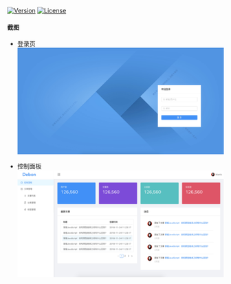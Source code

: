 [![Version](https://img.shields.io/badge/version-2.0.0-green.svg)](https://github.com/chunlintang/debon)
[![License](https://img.shields.io/badge/license-MIT-blue.svg)](http://opensource.org/licenses/MIT)

#### 截图

- 登录页
![login](./screenshot/login.jpeg)

- 控制面板
![dashboard](./screenshot/dashboard.jpeg)